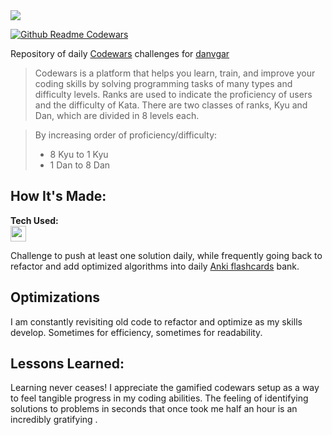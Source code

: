 <img src="https://www.codewars.com/users/danvgar/badges/large">

[![Github Readme Codewars](https://codewars-stats-ignacio-cuadra.vercel.app/?username=danvgar)](https://github.com/danvgar/github-readme-codewars)

Repository of daily [Codewars](https://www.codewars.com/) challenges for [danvgar](https://www.codewars.com/users/danvgar)
        
> Codewars is a platform that helps you learn, train, and improve your coding skills by solving programming tasks of many types and difficulty levels. Ranks are used to indicate the proficiency of users and the difficulty of Kata. There are two classes of ranks, Kyu and Dan, which are divided in 8 levels each. 

>By increasing order of proficiency/difficulty:
> * 8 Kyu to 1 Kyu
> * 1 Dan to 8 Dan

## How It's Made:

**Tech Used:** </br><img src="https://cdn.jsdelivr.net/gh/devicons/devicon/icons/javascript/javascript-plain.svg" height="25" width="25"/>

Challenge to push at least one solution daily, while frequently going back to refactor and add optimized algorithms into daily [Anki flashcards](https://apps.ankiweb.net/) bank.

## Optimizations

I am constantly revisiting old code to refactor and optimize as my skills develop. Sometimes for efficiency, sometimes for readability. 

## Lessons Learned:

Learning never ceases! I appreciate the gamified codewars setup as a way to feel tangible progress in my coding abilities. The feeling of identifying solutions to problems in seconds that once took me half an hour is an incredibly gratifying .

